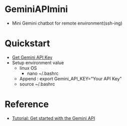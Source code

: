 # GeminiAPImini
- Mini Gemini chatbot for remote environment(ssh-ing)

# Quickstart
- [Get Gemini API Key](https://aistudio.google.com/app/apikey)
- Setup environment value
  - linux OS
    - nano ~/.bashrc
  - Append : export Gemini_API_KEY="Your API Key"
  - source ~/.bashrc

# Reference
- [Tutorial: Get started with the Gemini API](https://ai.google.dev/gemini-api/docs/get-started/tutorial?lang=python#generate-text-from-text-input)